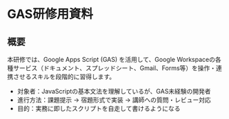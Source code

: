 # GAS研修用資料

## 概要

本研修では、Google Apps Script (GAS) を活用して、Google Workspaceの各種サービス（ドキュメント、スプレッドシート、Gmail、Forms等）を操作・連携させるスキルを段階的に習得します。

- 対象者：JavaScriptの基本文法を理解しているが、GAS未経験の開発者
- 進行方法：課題提示 → 宿題形式で実装 → 講師への質問・レビュー対応
- 目的：実務に即したスクリプトを自走して書けるようになる
